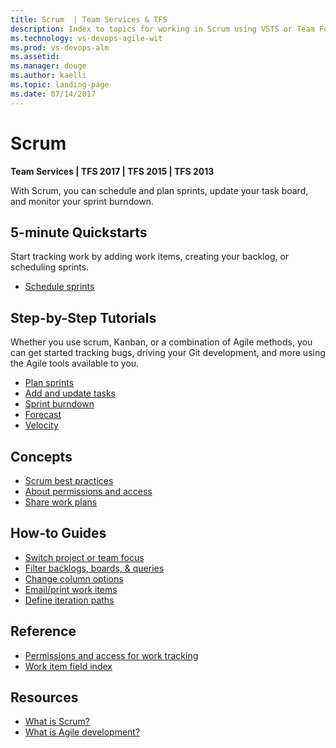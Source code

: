 ```yaml
---
title: Scrum  | Team Services & TFS
description: Index to topics for working in Scrum using VSTS or Team Foundation Server (TFS)  
ms.technology: vs-devops-agile-wit
ms.prod: vs-devops-alm
ms.assetid:  
ms.manager: douge
ms.author: kaelli
ms.topic: landing-page 
ms.date: 07/14/2017
---
```


# Scrum

<b>Team Services | TFS 2017 | TFS 2015 | TFS 2013</b> 

With Scrum, you can schedule and plan sprints, update your task board, and monitor your sprint burndown. 

<!---
## Overview  
[About Scrum](scrum-overview.md) 
[About teams and Agile tools](/vsts/work/about-teams-and-settings?toc=/vsts/work/scrum/toc.json)  
-->


## 5-minute Quickstarts  

Start tracking work by adding work items, creating your backlog, or scheduling sprints.  
  
- [Schedule sprints](define-sprints.md)   

## Step-by-Step Tutorials

Whether you use scrum, Kanban, or a combination of Agile methods, you can get started tracking bugs, driving your Git development, and more using the Agile tools available to you. 

- [Plan sprints](sprint-planning.md)  
- [Add and update tasks](task-board.md)  
- [Sprint burndown](sprint-burndown.md)  
- [Forecast](forecast.md) 
- [Velocity](/vsts/report/guidance/team-velocity?toc=/vsts/work/scrum/toc.json)  
 

## Concepts          
- [Scrum best practices](../concepts/best-practices-scrum.md)    
- [About permissions and access](/vsts/work/permissions-access-work-tracking?toc=/vsts/work/scrum/toc.json)  
- [Share work plans](/vsts/work/track/share-plans?toc=/vsts/work/scrum/toc.json) 


## How-to Guides
* [Switch project or team focus](/vsts/work/how-to/switch-team-context-work?toc=/vsts/work/scrum/toc.json)  
* [Filter backlogs, boards, & queries](/vsts/work/how-to/filter-backlog-or-board?toc=/vsts/work/scrum/toc.json)  
* [Change column options](/vsts/work/how-to/set-column-options?toc=/vsts/work/scrum/toc.json)   
* [Email/print work items](/vsts/work/how-to/email-work-items?toc=/vsts/work/scrum/toc.json)    
* [Define iteration paths](/vsts/work/customize/set-iteration-paths-sprints?toc=/vsts/work/scrum/toc.json)    


## Reference   
- [Permissions and access for work tracking](/vsts/work/permissions-access-work-tracking?toc=/vsts/work/scrum/toc.json) 
- [Work item field index](/vsts/work/guidance/work-item-field?toc=/vsts/work/scrum/toc.json)  
  
## Resources 
- [What is Scrum?](https://www.visualstudio.com/learn/what-is-scrum/)  
- [What is Agile development?](https://www.visualstudio.com/learn/what-is-agile-development/)  

